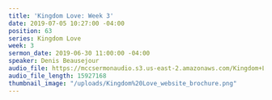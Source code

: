```yaml
---
title: 'Kingdom Love: Week 3'
date: 2019-07-05 10:27:00 -04:00
position: 63
series: Kingdom Love
week: 3
sermon_date: 2019-06-30 11:00:00 -04:00
speaker: Denis Beausejour
audio_file: https://mccsermonaudio.s3.us-east-2.amazonaws.com/Kingdom+Love_+Week+3.lite.mp3
audio_file_length: 15927168
thumbnail_image: "/uploads/Kingdom%20Love_website_brochure.png"
---
```


